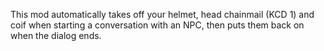 This mod automatically takes off your helmet, head chainmail (KCD 1) and coif when starting a conversation with an NPC, then puts them back on when the dialog ends.  